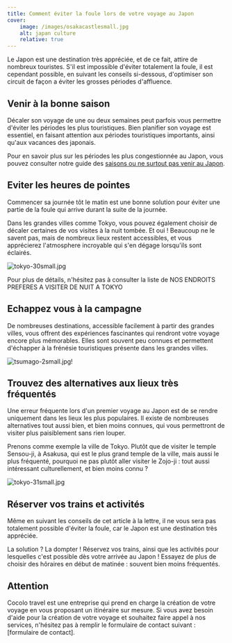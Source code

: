 ```yaml
---
title: Comment éviter la foule lors de votre voyage au Japon
cover: 
    image: /images/osakacastlesmall.jpg
    alt: japan culture
    relative: true
---
```


Le Japon est une destination très appréciée, et de ce fait, attire de nombreux touristes. S'il est impossible d'éviter totalement la foule, il est cependant possible, en suivant les conseils si-dessous, d'optimiser son circuit de façon a éviter les grosses périodes d'affluence.
<!--more-->

## Venir à la bonne saison

Décaler son voyage de une ou deux semaines peut parfois vous permettre d'éviter les périodes les plus touristiques. Bien planifier son voyage est essentiel, en faisant attention aux périodes touristiques importants, ainsi qu'aux vacances des japonais.

Pour en savoir plus sur les périodes les plus congestionnée au Japon, vous pouvez consulter notre guide des [saisons ou ne surtout pas venir au Japon](/fr/home/blog/saisonsjapon).

## Eviter les heures de pointes

Commencer sa journée tôt le matin est une bonne solution pour éviter une partie de la foule qui arrive durant la suite de la journée.

Dans les grandes villes comme Tokyo, vous pouvez également choisir de décaler certaines de vos visites à la nuit tombée. Et oui ! Beaucoup ne le savent pas, mais de nombreux lieux restent accessibles, et vous apprécierez l'atmosphere incroyable qui s'en dégage lorsqu'ils sont éclairés.

![tokyo-30small.jpg](/images/tokyo-30small.jpg)

Pour plus de détails, n'hésitez pas à consulter la liste de NOS ENDROITS PREFERES A VISITER DE NUIT A TOKYO

## Echappez vous à la campagne

De nombreuses destinations, accessible facilement à partir des grandes villes, vous offrent des expériences fascinantes qui rendront votre voyage encore plus mémorables. Elles sont souvent peu connues et permettent d'échapper à la frénésie touristiques présente dans les grandes villes.

![tsumago-2small.jpg](/images/tsumago-2small.jpg)!

## Trouvez des alternatives aux lieux très fréquentés

Une erreur fréquente lors d'un premier voyage au Japon est de se rendre uniquement dans les lieux les plus populaires. Il existe de nombreuses alternatives tout aussi bien, et bien moins connues, qui vous permettront de visiter plus paisiblement sans rien louper.

Prenons comme exemple la ville de Tokyo. Plutôt que de visiter le temple Sensou-ji, à Asakusa, qui est le plus grand temple de la ville, mais aussi le plus fréquenté, pourquoi ne pas plutôt aller visiter le Zojo-ji : tout aussi intéressant culturellement, et bien moins connu ?

![tokyo-31small.jpg](/images/tokyo-31small.jpg)

## Réserver vos trains et activités

Même en suivant les conseils de cet article à la lettre, il ne vous sera pas totalement possible d'éviter la foule, car le Japon est une destination très appréciée.

La solution ? La dompter ! Réservez vos trains, ainsi que les activités pour lesquelles c'est possible dès votre arrivée au Japon ! Essayez de plus de choisir des hôraires en début de matinée : souvent bien moins fréquentés.

## Attention

Cocolo travel est une entreprise qui prend en charge la création de votre voyage en vous proposant un itinéraire sur mesure. Si vous avez besoin d'aide pour la création de votre voyage et souhaitez faire appel à nos services, n'hésitez pas à remplir le formulaire de contact suivant : [formulaire de contact].  
